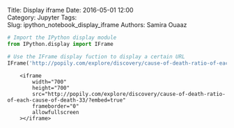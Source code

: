 

Title: Display iframe
Date: 2016-05-01 12:00  
Category: Jupyter 
Tags:  
Slug: ipython_notebook_display_iframe
Authors: Samira Ouaaz  


```python
# Import the IPython display module
from IPython.display import IFrame
```


```python
# Use the IFrame display fuction to display a certain URL
IFrame('http://popily.com/explore/discovery/cause-of-death-ratio-of-each-cause-of-death-33/?embed=true', width=700, height=700)
```





        <iframe
            width="700"
            height="700"
            src="http://popily.com/explore/discovery/cause-of-death-ratio-of-each-cause-of-death-33/?embed=true"
            frameborder="0"
            allowfullscreen
        ></iframe>
        




```python

```

